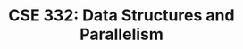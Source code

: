 ---
layout: archive
title: "CSE 332: Data Structures and Parallelism"
quarter: WINTER
year: 2024
description: Covers abstract data types and structures; multithreading and parallel algorithms; P and NP complexity classes
---
